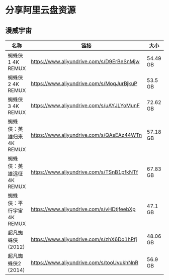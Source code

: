 # 分享阿里云盘资源



## 漫威宇宙

| 名称                      | 链接                                      | 大小     |
| ------------------------- | ----------------------------------------- | -------- |
| 蜘蛛侠1 4K REMUX          | https://www.aliyundrive.com/s/D9ErBeSnMjw | 54.49 GB |
| 蜘蛛侠2 4K REMUX          | https://www.aliyundrive.com/s/MoqJurBjkuP | 53.5 GB  |
| 蜘蛛侠3 4K REMUX          | https://www.aliyundrive.com/s/uAYJLYoMunF | 72.62 GB |
| 蜘蛛侠：英雄归来 4K REMUX | https://www.aliyundrive.com/s/QAsEAz44WTn | 57.18 GB |
| 蜘蛛侠：英雄远征 4K REMUX | https://www.aliyundrive.com/s/TSnB1pfkNTf | 67.83 GB |
| 蜘蛛侠：平行宇宙 4K REMUX | https://www.aliyundrive.com/s/vHDtjfeebXp | 47.1 GB  |
| 超凡蜘蛛侠 (2012)         | https://www.aliyundrive.com/s/zhX6Do1hPfj | 48.06 GB |
| 超凡蜘蛛侠2 (2014)        | https://www.aliyundrive.com/s/tooUvukhNnR | 56.9 GB  |

